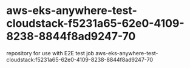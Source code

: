 # aws-eks-anywhere-test-cloudstack-f5231a65-62e0-4109-8238-8844f8ad9247-70
repository for use with E2E test job aws-eks-anywhere-test-cloudstack:f5231a65-62e0-4109-8238-8844f8ad9247-70
